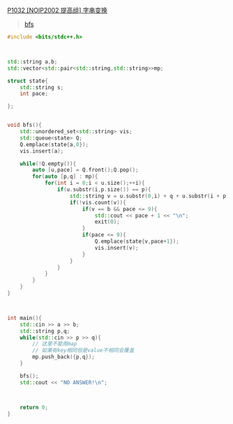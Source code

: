[P1032 [NOIP2002 提高组] 字串变换](https://www.luogu.com.cn/problem/P1032)

> [bfs](https://github.com/GongNanyue/ProblemSolve/blob/main/%E6%90%9C%E7%B4%A2/%E5%B9%BF%E5%BA%A6%E4%BC%98%E5%85%88%E6%90%9C%E7%B4%A2.md)


```cpp
#include <bits/stdc++.h>



std::string a,b;
std::vector<std::pair<std::string,std::string>>mp;

struct state{
    std::string s;
    int pace;

};


void bfs(){
    std::unordered_set<std::string> vis;
    std::queue<state> Q;
    Q.emplace(state{a,0});
    vis.insert(a);

    while(!Q.empty()){
        auto [u,pace] = Q.front();Q.pop();
        for(auto [p,q] : mp){
            for(int i = 0;i < u.size();++i){
                if(u.substr(i,p.size()) == p){
                    std::string v = u.substr(0,i) + q + u.substr(i + p.size(),u.size());
                    if(!vis.count(v)){
                        if(v == b && pace <= 9){
                            std::cout << pace + 1 << "\n";
                            exit(0);
                        }
                        if(pace <= 9){
                            Q.emplace(state{v,pace+1});
                            vis.insert(v);
                        }
                    }
                }
            }
        }
    }
}



int main(){
    std::cin >> a >> b;
    std::string p,q;
    while(std::cin >> p >> q){
        // 这里不能用map
        // 如果有key相同但是value不相同会覆盖
        mp.push_back({p,q});
    }

    bfs();
    std::cout << "NO ANSWER!\n";



    return 0;
}

```

